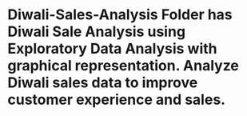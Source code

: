 # Diwali-Sales-Analysis Folder has Diwali Sale Analysis using Exploratory Data Analysis with graphical representation. Analyze Diwali sales data to improve customer experience and sales.
